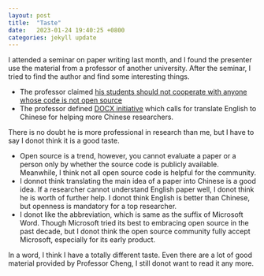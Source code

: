 ```yaml
---
layout: post
title:  "Taste"
date:   2023-01-24 19:40:25 +0800
categories: jekyll update
---
```

I attended a seminar on paper writing last month, and I found the presenter use the material from a professor of another university. After the seminar, I tried to find the author and find some interesting things.
- The professor claimed [his students should not cooperate with anyone whose code is not open source](https://mmcheng.net/)
- The professor defined [DOCX initiative](https://mmcheng.net/docx/) which calls for translate English to Chinese for helping more Chinese researchers.

There is no doubt he is more professional in research than me, but I have to say I donot think it is a good taste.
- Open source is a trend, however, you cannot evaluate a paper or a person only by whether the source code is publicly available. Meanwhile, I think not all open source code is helpful for the community.
- I donnot think translating the main idea of a paper into Chinese is a good idea. If a researcher cannot understand English paper well, I donot think he is worth of further help. I donot think English is better than Chinese, but openness is mandatory for a top researcher.
- I donot like the abbreviation, which is same as the suffix of Microsoft Word. Though Microsoft tried its best to embracing open source in the past decade, but I donot think the open source community fully accept Microsoft, especially for its early product.

In a word, I think I have a totally different taste. Even there are a lot of good material provided by Professor Cheng, I still donot want to read it any more.
